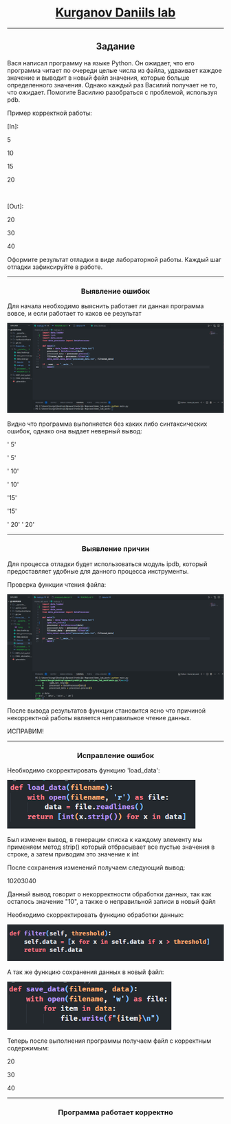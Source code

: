 <h1 align="center"><a href="#" target="_blank">Kurganov Daniils lab</a></h1>
<hr>

<h2 align="center">Задание</h2>
<p>Вася написал программу на языке Python. Он ожидает, что его программа читает по очереди 
целые числа из файла, удваивает каждое значение и выводит в новый файл значения, которые 
больше определенного значения. Однако каждый раз Василий получает не то, что ожидает. 
Помогите Василию разобраться с проблемой, используя pdb.</p>
<p>Пример корректной работы:</p>
<p>[In]: </p>
<p> 5</p>
<p> 10</p>
<p> 15</p>
<p> 20</p>
<br>
<p>[Out]:</p>
<p> 20</p>
<p> 30</p>
<p> 40</p>
<p> Оформите результат отладки в виде лабораторной работы. Каждый шаг отладки 
зафиксируйте в работе.</p>
<hr>
<h3 align="center">Выявление ошибок</h3>
<p>Для начала необходимо выяснить работает ли данная программа вовсе, и если работает то каков ее результат</p>
<img src="https://github.com/Prox-1/home_lab_work/blob/41f71db9b9d6448540d52aae63a3f33d12d38ddf/img/1.png">
<p>Видно что программа выполняется без каких либо синтаксических ошибок, однако она выдает неверный вывод: </p>
<p> ' 5'</p>
<p> ' 5'</p>
<p> ' 10'</p>
<p> ' 10'</p>
<p> '15'</p>
<p> '15'</p>
<p> ' 20' ' 20'</p>
<hr>
<h3 align="center">Выявление причин</h3>
<p>Для процесса отладки будет использоваться модуль ipdb, который предоставляет удобные для данного процесса инструменты.</p>
<p>Проверка функции чтения файла: </p>
<img src="https://github.com/Prox-1/home_lab_work/blob/41f71db9b9d6448540d52aae63a3f33d12d38ddf/img/2.png">
<p>После вывода результатов функции становится ясно что причиной некорректной работы является неправильное чтение данных.</p>
<p>ИСПРАВИМ!</p>
<hr>
<h3 align="center">Исправление ошибок</h3>
<p>Необходимо скорректировать функцию 'load_data': </p>
<img src="https://github.com/Prox-1/home_lab_work/blob/41f71db9b9d6448540d52aae63a3f33d12d38ddf/img/3.png">
<p>Был изменен вывод, в генерации списка к каждому элементу мы применяем метод strip() который отбрасывает все пустые значения в строке, а затем приводим это значение к int</p>
<p>После сохранения изменений получаем следующий вывод: </p>
<p>10203040</p>
<p>Данный вывод говорит о некорректности обработки данных, так как осталось значение "10", а также о неправильной записи в новый файл</p>
<p>Необходимо скорректировать функцию обработки данных: </p>
<img src="https://github.com/Prox-1/home_lab_work/blob/41f71db9b9d6448540d52aae63a3f33d12d38ddf/img/4.png">
<p>А так же функцию сохранения данных в новый файл: </p>
<img src="https://github.com/Prox-1/home_lab_work/blob/41f71db9b9d6448540d52aae63a3f33d12d38ddf/img/5.png">
<p>Теперь после выполнения программы получаем файл с корректным содержимым: </p>
<p> 20</p>
<p> 30</p>
<p> 40</p>
<hr>
<h3 align="center">Программа работает корректно</h3>
